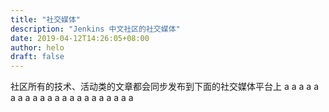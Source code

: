 ```yaml
---
title: "社交媒体"
description: "Jenkins 中文社区的社交媒体"
date: 2019-04-12T14:26:05+08:00
author: helo
draft: false
---
```


社区所有的技术、活动类的文章都会同步发布到下面的社交媒体平台上
a
a
a
a
a
a
a
a
a
a
a
a
a
a
a
a
a
a
a
a
a
a
